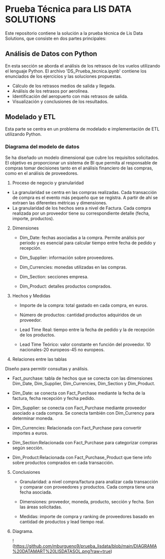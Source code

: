 # Prueba Técnica para LIS DATA SOLUTIONS

Este repositorio contiene la solución a la prueba técnica de Lis Data Solutions, que consiste en dos partes principales:

## Análisis de Datos con Python

En esta sección se aborda el análisis de los retrasos de los vuelos utilizando el lenguaje Python. El archivo 'DS_Prueba_tecnica.ipynb' contiene los enunciados de los ejercicios y las soluciones propuestas.
- Cálculo de los retrasos medios de salida y llegada.
- Análisis de los retrasos por aerolínea.
- Identificación del aeropuerto con más retrasos de salida.
- Visualización y conclusiones de los resultados.

## Modelado y ETL

Esta parte se centra en un problema de modelado e implementación de ETL utilizando Python.

### Diagrama del modelo de datos

Se ha diseñado un modelo dimensional que cubre los requisitos solicitados. El objetivo es proporcionar un sistema de BI que permita al responsable de compras tomar decisiones tanto en el análisis financiero de las compras, como en el análisis de proveedores. 

1. Proceso de negocio y granularidad

- La granularidad se centra en las compras realizadas. Cada transacción de compra es el evento más pequeño que se registra. A partir de ahí se extraen las diferentes métricas y dimensiones.
- La granularidad de los hechos sera a nivel de Factura. Cada compra realizada por un proveedor tiene su correspondiente detalle (fecha, importe, productos).

2. Dimensiones
   
   - Dim_Date: fechas asociadas a la compra. Permite análisis por periodo y es esencial para calcular tiempo entre fecha de pedido y recepción.
   
   - Dim_Supplier: información sobre proveedores.
   
   - Dim_Currencies: monedas utilizadas en las compras.
   
   - Dim_Section: secciones empresa.
   
   - Dim_Product: detalles productos comprados.
   
3. Hechos y Medidas
   
   - Importe de la compra: total gastado en cada compra, en euros.
   
   - Número de productos: cantidad productos adquiridos de un proveedor.
   
   - Lead Time Real: tiempo entre la fecha de pedido y la de recepción de los productos.
   
   -  Lead Time Teórico: valor constante en función del proveedor. 10 nacionales-20 europeos-45 no europeos.
   
4. Relaciones entre las tablas
   
Diseño para permitir consultas y análisis.

- Fact_purchase: tabla de hechos que se conecta con las dimensiones Dim_Date, Dim_Supplier, Dim_Currencies, Dim_Section y Dim_Product.

- Dim_Date: se conecta con Fact_Purchase mediante la fecha de la factura, fecha recepción y fecha pedido.

- Dim_Supplier: se conecta con Fact_Purchase mediante proveedor asociado a cada compra. Se conecta también con Dim_Currency para determinar moneda.

- Dim_Currencies: Relacionada con Fact_Purchase para convertir importes a euros.

- Dim_Section:Relacionada con Fact_Purchase para categorizar compras según sección.

- Dim_Product:Relacionada con Fact_Purchase_Product que tiene info sobre productos comprados en cada transacción.

5. Conclusiones
    
   - Granularidad: a nivel compra/factura para analizar cada transacción y comparar con proveedores y productos. Cada compra tiene una fecha asociada.
   
   - Dimensiones: proveedor, moneda, producto, sección y fecha. Son las áreas solicitadas.
   
   - Medidas: importe de compra y ranking de proveedores basado en cantidad de productos y lead tiempo real.
   
6. Diagrama.
    
   !(https://github.com/mburgueno9/prueba_lisdata/blob/main/DIAGRAMA%20DATAMART%20LISDATASOL.png?raw=true)
   
